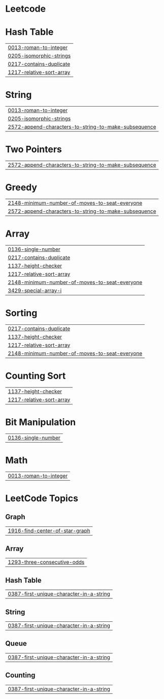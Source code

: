# Leetcode


# Hash Table
|  |
| ------- |
| [0013-roman-to-integer](https://github.com/ravikiran152005/Leetcode/tree/master/0013-roman-to-integer) |
| [0205-isomorphic-strings](https://github.com/ravikiran152005/Leetcode/tree/master/0205-isomorphic-strings) |
| [0217-contains-duplicate](https://github.com/ravikiran152005/Leetcode/tree/master/0217-contains-duplicate) |
| [1217-relative-sort-array](https://github.com/ravikiran152005/Leetcode/tree/master/1217-relative-sort-array) |
# String
|  |
| ------- |
| [0013-roman-to-integer](https://github.com/ravikiran152005/Leetcode/tree/master/0013-roman-to-integer) |
| [0205-isomorphic-strings](https://github.com/ravikiran152005/Leetcode/tree/master/0205-isomorphic-strings) |
| [2572-append-characters-to-string-to-make-subsequence](https://github.com/ravikiran152005/Leetcode/tree/master/2572-append-characters-to-string-to-make-subsequence) |
# Two Pointers
|  |
| ------- |
| [2572-append-characters-to-string-to-make-subsequence](https://github.com/ravikiran152005/Leetcode/tree/master/2572-append-characters-to-string-to-make-subsequence) |
# Greedy
|  |
| ------- |
| [2148-minimum-number-of-moves-to-seat-everyone](https://github.com/ravikiran152005/Leetcode/tree/master/2148-minimum-number-of-moves-to-seat-everyone) |
| [2572-append-characters-to-string-to-make-subsequence](https://github.com/ravikiran152005/Leetcode/tree/master/2572-append-characters-to-string-to-make-subsequence) |
# Array
|  |
| ------- |
| [0136-single-number](https://github.com/ravikiran152005/Leetcode/tree/master/0136-single-number) |
| [0217-contains-duplicate](https://github.com/ravikiran152005/Leetcode/tree/master/0217-contains-duplicate) |
| [1137-height-checker](https://github.com/ravikiran152005/Leetcode/tree/master/1137-height-checker) |
| [1217-relative-sort-array](https://github.com/ravikiran152005/Leetcode/tree/master/1217-relative-sort-array) |
| [2148-minimum-number-of-moves-to-seat-everyone](https://github.com/ravikiran152005/Leetcode/tree/master/2148-minimum-number-of-moves-to-seat-everyone) |
| [3429-special-array-i](https://github.com/ravikiran152005/Leetcode/tree/master/3429-special-array-i) |
# Sorting
|  |
| ------- |
| [0217-contains-duplicate](https://github.com/ravikiran152005/Leetcode/tree/master/0217-contains-duplicate) |
| [1137-height-checker](https://github.com/ravikiran152005/Leetcode/tree/master/1137-height-checker) |
| [1217-relative-sort-array](https://github.com/ravikiran152005/Leetcode/tree/master/1217-relative-sort-array) |
| [2148-minimum-number-of-moves-to-seat-everyone](https://github.com/ravikiran152005/Leetcode/tree/master/2148-minimum-number-of-moves-to-seat-everyone) |
# Counting Sort
|  |
| ------- |
| [1137-height-checker](https://github.com/ravikiran152005/Leetcode/tree/master/1137-height-checker) |
| [1217-relative-sort-array](https://github.com/ravikiran152005/Leetcode/tree/master/1217-relative-sort-array) |
# Bit Manipulation
|  |
| ------- |
| [0136-single-number](https://github.com/ravikiran152005/Leetcode/tree/master/0136-single-number) |
# Math
|  |
| ------- |
| [0013-roman-to-integer](https://github.com/ravikiran152005/Leetcode/tree/master/0013-roman-to-integer) |
<!---LeetCode Topics Start-->
# LeetCode Topics
## Graph
|  |
| ------- |
| [1916-find-center-of-star-graph](https://github.com/ravikiran152005/Leetcode/tree/master/1916-find-center-of-star-graph) |
## Array
|  |
| ------- |
| [1293-three-consecutive-odds](https://github.com/ravikiran152005/Leetcode/tree/master/1293-three-consecutive-odds) |
## Hash Table
|  |
| ------- |
| [0387-first-unique-character-in-a-string](https://github.com/ravikiran152005/Leetcode/tree/master/0387-first-unique-character-in-a-string) |
## String
|  |
| ------- |
| [0387-first-unique-character-in-a-string](https://github.com/ravikiran152005/Leetcode/tree/master/0387-first-unique-character-in-a-string) |
## Queue
|  |
| ------- |
| [0387-first-unique-character-in-a-string](https://github.com/ravikiran152005/Leetcode/tree/master/0387-first-unique-character-in-a-string) |
## Counting
|  |
| ------- |
| [0387-first-unique-character-in-a-string](https://github.com/ravikiran152005/Leetcode/tree/master/0387-first-unique-character-in-a-string) |
<!---LeetCode Topics End-->